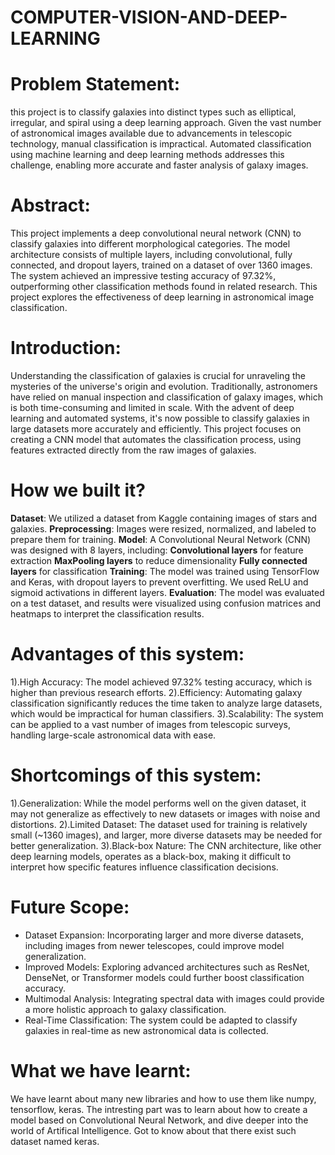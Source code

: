 # COMPUTER-VISION-AND-DEEP-LEARNING

# Problem Statement: 
this project is to classify galaxies into distinct types such as elliptical, irregular, and spiral using a deep learning approach. Given the vast number of astronomical images available due to advancements in telescopic technology, manual classification is impractical. Automated classification using machine learning and deep learning methods addresses this challenge, enabling more accurate and faster analysis of galaxy images.

# Abstract:
This project implements a deep convolutional neural network (CNN) to classify galaxies into different morphological categories.
The model architecture consists of multiple layers, including convolutional, fully connected, and dropout layers, trained on a dataset of over 1360 images.
The system achieved an impressive testing accuracy of 97.32%, outperforming other classification methods found in related research. This project explores the effectiveness of deep learning in astronomical image classification.

# Introduction:
Understanding the classification of galaxies is crucial for unraveling the mysteries of the universe's origin and evolution. Traditionally, astronomers have relied on manual inspection and classification of galaxy images, which is both time-consuming and limited in scale. With the advent of deep learning and automated systems, it's now possible to classify galaxies in large datasets more accurately and efficiently. This project focuses on creating a CNN model that automates the classification process, using features extracted directly from the raw images of galaxies.

# How we built it?
**Dataset**: We utilized a dataset from Kaggle containing images of stars and galaxies.
**Preprocessing**: Images were resized, normalized, and labeled to prepare them for training.
**Model**: A Convolutional Neural Network (CNN) was designed with 8 layers, including:
**Convolutional layers** for feature extraction
**MaxPooling layers** to reduce dimensionality
**Fully connected layers** for classification
**Training**: The model was trained using TensorFlow and Keras, with dropout layers to prevent overfitting. We used ReLU and sigmoid activations in different layers.
**Evaluation**: The model was evaluated on a test dataset, and results were visualized using confusion matrices and heatmaps to interpret the classification results.

# Advantages of this system:
1).High Accuracy: The model achieved 97.32% testing accuracy, which is higher than previous research efforts.
2).Efficiency: Automating galaxy classification significantly reduces the time taken to analyze large datasets, which would be impractical for human classifiers.
3).Scalability: The system can be applied to a vast number of images from telescopic surveys, handling large-scale astronomical data with ease.

# Shortcomings of this system:
1).Generalization: While the model performs well on the given dataset, it may not generalize as effectively to new datasets or images with noise and distortions.
2).Limited Dataset: The dataset used for training is relatively small (~1360 images), and larger, more diverse datasets may be needed for better generalization.
3).Black-box Nature: The CNN architecture, like other deep learning models, operates as a black-box, making it difficult to interpret how specific features influence classification decisions.

# Future Scope:
* Dataset Expansion: Incorporating larger and more diverse datasets, including images from newer telescopes, could improve model generalization.
* Improved Models: Exploring advanced architectures such as ResNet, DenseNet, or Transformer models could further boost classification accuracy.
* Multimodal Analysis: Integrating spectral data with images could provide a more holistic approach to galaxy classification.
* Real-Time Classification: The system could be adapted to classify galaxies in real-time as new astronomical data is collected.

# What we have learnt:
We have learnt about many new libraries and how to use them like numpy, tensorflow, keras. The intresting part was to learn about how to create a model based on Convolutional Neural Network, and dive deeper into the world of Artifical Intelligence. Got to know about that there exist such dataset named keras.
